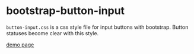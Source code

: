 # bootstrap-button-input

`button-input.css` is a css style file for input buttons with bootstrap.
Button statuses become clear with this style.

[demo page](https://botamochi6277.github.io/bootstrap-button-input/)
